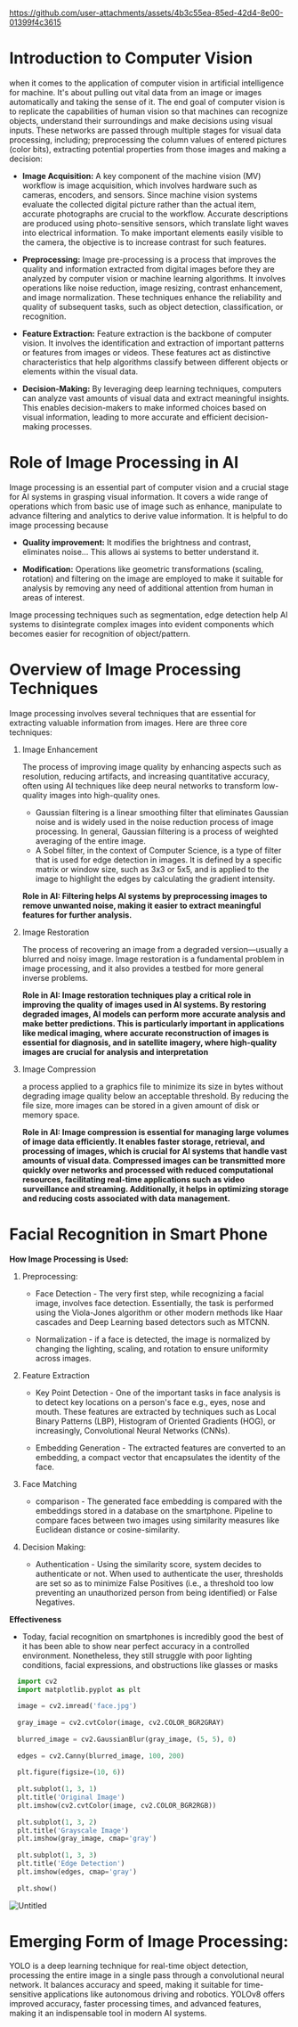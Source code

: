 
https://github.com/user-attachments/assets/4b3c55ea-85ed-42d4-8e00-01399f4c3615

# **Introduction to Computer Vision**

when it comes to the application of computer vision in artificial intelligence for machine. It's about pulling out vital data from an image or images automatically and taking the sense of it. The end goal of computer vision is to replicate the capabilities of human vision so that machines can recognize objects, understand their surroundings and make decisions using visual inputs. These networks are passed through multiple stages for visual data processing, including; preprocessing the column values of entered pictures (color bits), extracting potential properties from those images and making a decision:

* **Image Acquisition:** A key component of the machine vision (MV) workflow is image acquisition, which involves hardware such as cameras, encoders, and sensors. Since machine vision systems evaluate the collected digital picture rather than the actual item, accurate photographs are crucial to the workflow. Accurate descriptions are produced using photo-sensitive sensors, which translate light waves into electrical information. To make important elements easily visible to the camera, the objective is to increase contrast for such features.

* **Preprocessing:** Image pre-processing is a process that improves the quality and information extracted from digital images before they are analyzed by computer vision or machine learning algorithms. It involves operations like noise reduction, image resizing, contrast enhancement, and image normalization. These techniques enhance the reliability and quality of subsequent tasks, such as object detection, classification, or recognition.

* **Feature Extraction:** Feature extraction is the backbone of computer vision. It involves the identification and extraction of important patterns or features from images or videos. These features act as distinctive characteristics that help algorithms classify between different objects or elements within the visual data.

* **Decision-Making:** By leveraging deep learning techniques, computers can analyze vast amounts of visual data and extract meaningful insights. This enables decision-makers to make informed choices based on visual information, leading to more accurate and efficient decision-making processes.

# **Role of Image Processing in AI**

Image processing is an essential part of computer vision and a crucial stage for AI systems in grasping visual information. It covers a wide range of operations which from basic use of image such as enhance, manipulate to advance filtering and analytics to derive value information. It is helpful to do image processing because

* **Quality improvement:** It modifies the brightness and contrast, eliminates noise… This allows ai systems to better understand it.

* **Modification:** Operations like geometric transformations (scaling, rotation) and filtering on the image are employed to make it suitable for analysis by removing any need of additional attention from human in areas of interest.

Image processing techniques such as segmentation, edge detection help AI systems to disintegrate complex images into evident components which becomes easier for recognition of object/pattern.

# **Overview of Image Processing Techniques**

Image processing involves several techniques that are essential for extracting valuable information from images. Here are three core techniques:
1. Image Enhancement

    The process of improving image quality by enhancing aspects such as resolution, reducing artifacts, and increasing quantitative accuracy, often using AI techniques like deep neural networks to transform low-quality images into high-quality ones.

    * Gaussian filtering is a linear smoothing filter that eliminates Gaussian noise and is widely used in the noise reduction process of image processing. In general, Gaussian filtering is a process of weighted averaging of the entire image.
    * A Sobel filter, in the context of Computer Science, is a type of filter that is used for edge detection in images. It is defined by a specific matrix or window size, such as 3x3 or 5x5, and is applied to the image to highlight the edges by calculating the gradient intensity.

    **Role in AI: Filtering helps AI systems by preprocessing images to remove unwanted noise, making it easier to extract meaningful features for further analysis.**

2. Image Restoration

      The process of recovering an image from a degraded version—usually a blurred and noisy image. Image restoration is a fundamental problem in image processing, and it also provides a testbed for more general inverse problems.

    **Role in AI: Image restoration techniques play a critical role in improving the quality of images used in AI systems. By restoring degraded images, AI models can perform more accurate analysis and make better predictions. This is particularly important in applications like medical imaging, where accurate reconstruction of images is essential for diagnosis, and in satellite imagery, where high-quality images are crucial for analysis and interpretation**

3. Image Compression

   a process applied to a graphics file to minimize its size in bytes without degrading image quality below an acceptable threshold. By reducing the file size, more images can be stored in a given amount of disk or memory space.

    **Role in AI: Image compression is essential for managing large volumes of image data efficiently. It enables faster storage, retrieval, and processing of images, which is crucial for AI systems that handle vast amounts of visual data. Compressed images can be transmitted more quickly over networks and processed with reduced computational resources, facilitating real-time applications such as video surveillance and streaming. Additionally, it helps in optimizing storage and reducing costs associated with data management.**



# **Facial Recognition in Smart Phone**

**How Image Processing is Used:**

1. Preprocessing:
    * Face Detection - The very first step, while recognizing a facial image, involves face detection. Essentially, the task is performed using the Viola-Jones algorithm or other modern methods like Haar cascades and Deep Learning based detectors such as MTCNN.

    * Normalization - if a face is detected, the image is normalized by changing the lighting, scaling, and rotation to ensure uniformity across images.

2. Feature Extraction
    * Key Point Detection - One of the important tasks in face analysis is to detect key locations on a person's face e.g., eyes, nose and mouth. These features are extracted by techniques such as Local Binary Patterns (LBP), Histogram of Oriented Gradients (HOG), or increasingly, Convolutional Neural Networks (CNNs).

    * Embedding Generation - The extracted features are converted to an embedding, a compact vector that encapsulates the identity of the face.

3. Face Matching
    * comparison - The generated face embedding is compared with the embeddings stored in a database on the smartphone. Pipeline to compare faces between two images using similarity measures like Euclidean distance or cosine-similarity.
4. Decision Making:
    * Authentication - Using the similarity score, system decides to authenticate or not. When used to authenticate the user, thresholds are set so as to minimize False Positives (i.e., a threshold too low preventing an unauthorized person from being identified) or False Negatives.


**Effectiveness**

* Today, facial recognition on smartphones is incredibly good the best of it has been able to show near perfect accuracy in a controlled environment. Nonetheless, they still struggle with poor lighting conditions, facial expressions, and obstructions like glasses or masks

``` python
  import cv2
  import matplotlib.pyplot as plt
  
  image = cv2.imread('face.jpg')
  
  gray_image = cv2.cvtColor(image, cv2.COLOR_BGR2GRAY)
  
  blurred_image = cv2.GaussianBlur(gray_image, (5, 5), 0)
  
  edges = cv2.Canny(blurred_image, 100, 200)
  
  plt.figure(figsize=(10, 6))
  
  plt.subplot(1, 3, 1)
  plt.title('Original Image')
  plt.imshow(cv2.cvtColor(image, cv2.COLOR_BGR2RGB))
  
  plt.subplot(1, 3, 2)
  plt.title('Grayscale Image')
  plt.imshow(gray_image, cmap='gray')
  
  plt.subplot(1, 3, 3)
  plt.title('Edge Detection')
  plt.imshow(edges, cmap='gray')
  
  plt.show()
```
![Untitled](https://github.com/user-attachments/assets/019c7c62-e472-40b4-a6ec-cd2cd3ba6ce3)


# Emerging Form of Image Processing:

YOLO is a deep learning technique for real-time object detection, processing the entire image in a single pass through a convolutional neural network. It balances accuracy and speed, making it suitable for time-sensitive applications like autonomous driving and robotics. YOLOv8 offers improved accuracy, faster processing times, and advanced features, making it an indispensable tool in modern AI systems.
